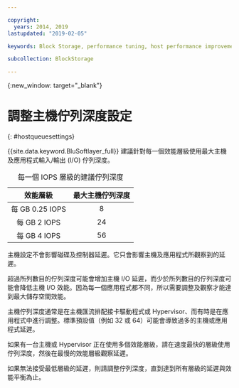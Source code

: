```yaml
---

copyright:
  years: 2014, 2019
lastupdated: "2019-02-05"

keywords: Block Storage, performance tuning, host performance improvement,

subcollection: BlockStorage

---
```

{:new_window: target="_blank"}

# 調整主機佇列深度設定
{: #hostqueuesettings}

{{site.data.keyword.BluSoftlayer_full}} 建議針對每一個效能層級使用最大主機及應用程式輸入/輸出 (I/O) 佇列深度。

<table align="center">
  <caption>每一個 IOPS 層級的建議佇列深度</caption>
        <thead>
	    <tr>
		<th>效能層級</th>
		<th>最大主機佇列深度</th>
	    </tr>
	</thead>
	<tbody>
   	    <tr>
		<td style="text-align: center; vertical-align: middle;">每 GB 0.25 IOPS</td>
		<td style="text-align: center; vertical-align: middle;">8</td>
	    </tr>
	    <tr>
		<td style="text-align: center; vertical-align: middle;">每 GB 2 IOPS</td>
		<td style="text-align: center; vertical-align: middle;">24</td>
	    </tr>
	    <tr>
		<td style="text-align: center; vertical-align: middle;">每 GB 4 IOPS</td>
		<td style="text-align: center; vertical-align: middle;">56</td>
            </tr>
         </tbody>
</table>

主機設定不會影響磁碟及控制器延遲。它只會影響主機及應用程式所觀察到的延遲。

超過所列數目的佇列深度可能會增加主機 I/O 延遲，而少於所列數目的佇列深度可能會降低主機 I/O 效能。因為每一個應用程式都不同，所以需要調整及觀察才能達到最大儲存空間效能。

主機佇列深度通常是在主機匯流排配接卡驅動程式或 Hypervisor、而有時是在應用程式中進行調整。標準預設值（例如 32 或 64）可能會導致過多的主機或應用程式延遲。

如果有一台主機或 Hypervisor 正在使用多個效能層級，請在速度最快的層級使用佇列深度，然後在最慢的效能層級觀察延遲。

如果無法接受最低層級的延遲，則請調整佇列深度，直到達到所有層級的延遲與效能平衡為止。
